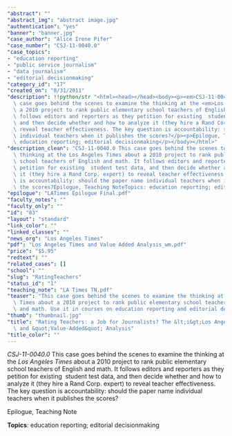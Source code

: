 ```yaml
---
"abstract": ""
"abstract_img": "abstract image.jpg"
"authentication": "yes"
"banner": "banner.jpg"
"case_author": "Alice Irene Pifer"
"case_number": "CSJ-11-0040.0"
"case_topics":
- "education reporting"
- "public service journalism"
- "data journalism"
- "editorial decisionmaking"
"category_id": "17"
"created_on": "8/31/2011"
"description": !!python/str "<html><head></head><body><p><em>CSJ-11-0040.0</em> This\
  \ case goes behind the scenes to examine the thinking at the <em>Los Angeles Times</em> about\
  \ a 2010 project to rank public elementary school teachers of English and math. It\
  \ follows editors and reporters as they petition for existing  student test data,\
  \ and then decide whether and how to analyze it (they hire a Rand Corp. expert) to\
  \ reveal teacher effectiveness. The key question is accountability: should the paper name\
  \ individual teachers when it publishes the scores?</p><p>Epilogue, Teaching Note</p><p><strong>Topics</strong>:\
  \ education reporting; editorial decisionmaking</p></body></html>"
"description_clean": "CSJ-11-0040.0 This case goes behind the scenes to examine the\
  \ thinking at the Los Angeles Times about a 2010 project to rank public elementary\
  \ school teachers of English and math. It follows editors and reporters as they\
  \ petition for existing  student test data, and then decide whether and how to analyze\
  \ it (they hire a Rand Corp. expert) to reveal teacher effectiveness. The key question\
  \ is accountability: should the paper name individual teachers when it publishes\
  \ the scores?Epilogue, Teaching NoteTopics: education reporting; editorial decisionmaking"
"epilogue": "LATimes Epilogue Final.pdf"
"faculty_notes": ""
"faculty_only": ""
"id": "83"
"layout": "standard"
"link_color": ""
"linked_classes": ""
"news_org": "Los Angeles Times"
"pdf": "Los Angeles Times and Value Added Analysis_wm.pdf"
"price": "$5.95"
"redtext": ""
"related_cases": []
"school": ""
"slug": "RatingTeachers"
"status_id": "1"
"teaching_note": "LA Times TN.pdf"
"teaser": "This case goes behind the scenes to examine the thinking at the Los Angeles\
  \ Times about a 2010 project to rank public elementary school teachers of English\
  \ and math. Use it in courses on education reporting and editorial decisionmaking. "
"thumb": "thumbnail.jpg"
"title": "Rating Teachers: a Job for Journalists? The &lt;i&gt;Los Angeles Times&lt;/i&gt;\
  \ and &quot;Value-Added&quot; Analysis"
"title_color": ""
---
```

<html><head></head><body><p><em>CSJ-11-0040.0</em> This case goes behind the scenes to examine the thinking at the <em>Los Angeles Times</em> about a 2010 project to rank public elementary school teachers of English and math. It follows editors and reporters as they petition for existing  student test data, and then decide whether and how to analyze it (they hire a Rand Corp. expert) to reveal teacher effectiveness. The key question is accountability: should the paper name individual teachers when it publishes the scores?</p><p>Epilogue, Teaching Note</p><p><strong>Topics</strong>: education reporting; editorial decisionmaking</p></body></html>
